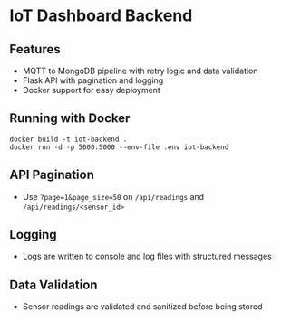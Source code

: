 # IoT Dashboard Backend

## Features
- MQTT to MongoDB pipeline with retry logic and data validation
- Flask API with pagination and logging
- Docker support for easy deployment

## Running with Docker
```
docker build -t iot-backend .
docker run -d -p 5000:5000 --env-file .env iot-backend
```

## API Pagination
- Use `?page=1&page_size=50` on `/api/readings` and `/api/readings/<sensor_id>`

## Logging
- Logs are written to console and log files with structured messages

## Data Validation
- Sensor readings are validated and sanitized before being stored 